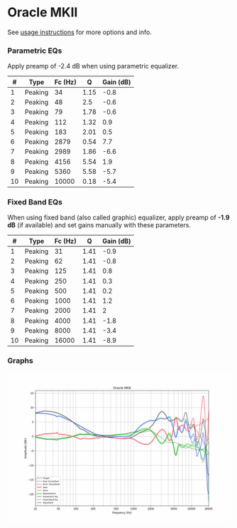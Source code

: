 # Oracle MKII
See [usage instructions](https://github.com/jaakkopasanen/AutoEq#usage) for more options and info.

### Parametric EQs
Apply preamp of -2.4 dB when using parametric equalizer.

|   # | Type    |   Fc (Hz) |    Q |   Gain (dB) |
|-----|---------|-----------|------|-------------|
|   1 | Peaking |        34 | 1.15 |        -0.8 |
|   2 | Peaking |        48 | 2.5  |        -0.6 |
|   3 | Peaking |        79 | 1.78 |        -0.6 |
|   4 | Peaking |       112 | 1.32 |         0.9 |
|   5 | Peaking |       183 | 2.01 |         0.5 |
|   6 | Peaking |      2879 | 0.54 |         7.7 |
|   7 | Peaking |      2989 | 1.86 |        -6.6 |
|   8 | Peaking |      4156 | 5.54 |         1.9 |
|   9 | Peaking |      5360 | 5.58 |        -5.7 |
|  10 | Peaking |     10000 | 0.18 |        -5.4 |

### Fixed Band EQs
When using fixed band (also called graphic) equalizer, apply preamp of **-1.9 dB** (if available) and set gains manually with these parameters.

|   # | Type    |   Fc (Hz) |    Q |   Gain (dB) |
|-----|---------|-----------|------|-------------|
|   1 | Peaking |        31 | 1.41 |        -0.9 |
|   2 | Peaking |        62 | 1.41 |        -0.8 |
|   3 | Peaking |       125 | 1.41 |         0.8 |
|   4 | Peaking |       250 | 1.41 |         0.3 |
|   5 | Peaking |       500 | 1.41 |         0.2 |
|   6 | Peaking |      1000 | 1.41 |         1.2 |
|   7 | Peaking |      2000 | 1.41 |         2   |
|   8 | Peaking |      4000 | 1.41 |        -1.8 |
|   9 | Peaking |      8000 | 1.41 |        -3.4 |
|  10 | Peaking |     16000 | 1.41 |        -8.9 |

### Graphs
![](./Oracle%20MKII.png)
